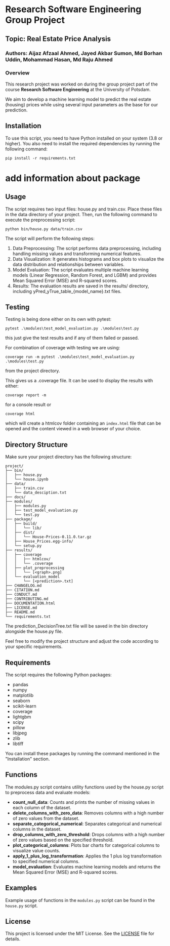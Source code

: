 # Research Software Engineering Group Project
## Topic: Real Estate Price Analysis

### Authors: Aijaz Afzaal Ahmed, Jayed Akbar Sumon, Md Borhan Uddin, Mohammad Hasan, Md Raju Ahmed

### Overview
This research project was worked on during the group project part of the course **Research Software Engineering** at the University of Potsdam.

We aim to develop a machine learning model to predict the real estate (housing) prices while using several input parameters as the base for our prediction.

## Installation

To use this script, you need to have Python installed on your system (3.8 or higher). You also need to install the required dependencies by running the following command:

```
pip install -r requirements.txt
```

# add information about package


## Usage

The script requires two input files: house.py and train.csv. Place these files in the data directory of your project. Then, run the following command to execute the preprocessing script:

```
python bin/house.py data/train.csv
```

The script will perform the following steps:

1. Data Preprocessing: The script performs data preprocessing, including handling missing values and transforming numerical features.
2. Data Visualization: It generates histograms and box plots to visualize the data distribution and relationships between variables.
3. Model Evaluation: The script evaluates multiple machine learning models (Linear Regression, Random Forest, and LGBM) and provides Mean Squared Error (MSE) and R-squared scores.
4. Results: The evaluation results are saved in the results/ directory, including yPred_yTrue_table_{model_name}.txt files.

## Testing

Testing is being done either on its own with pytest:
```
pytest .\modules\test_model_evaluation.py .\modules\test.py
```
this just give the test results and if any of them failed or passed.

For combination of coverage with testing we are using:

```
coverage run -m pytest .\modules\test_model_evaluation.py .\modules\test.py
```
from the project directory.

This gives us a .coverage file. It can be used to display the results with either:
```
coverage report -m
```
for a console result or
```
coverage html
```
which will create a htmlcov folder containing an ```index.html``` file that can be opened and the content viewed in a web browser of your choice.


## Directory Structure

Make sure your project directory has the following structure:

```
project/
├── bin/
│   ├── house.py
│   └── house.ipynb
├── data/
│   ├── train.csv
│   └── data_desciption.txt
├── docs/
├── modules/
│   ├── modules.py
│   ├── test_model_evaluation.py
│   └── test.py
├── package/
│   ├── build/
│   │   └── lib/
│   ├── dist/
│   │   └── House-Prices-0.11.0.tar.gz
│   ├── House_Prices.egg-info/
│   └── setup.py
├── results/
│   ├── coverage
│   │   ├── htmlcov/
│   │   └── .coverage
│   ├── plot_preprocessing
│   │   └── [<graph>.png]
│   └── evaluation_model
│       └── [<prediction>.txt]
├── CHANGELOG.md
├── CITATION.md
├── CONDUCT.md
├── CONTRIBUTING.md
├── DOCUMENTATION.html
├── LICENSE.md
├── README.md
└── requirements.txt
```

The prediction_DecisionTree.txt file will be saved in the bin directory alongside the house.py file.

Feel free to modify the project structure and adjust the code according to your specific requirements.

## Requirements

The script requires the following Python packages:

- pandas
- numpy
- matplotlib
- seaborn
- scikit-learn
- coverage
- lightgbm
- scipy
- pillow
- libjpeg
- zlib
- libtiff

You can install these packages by running the command mentioned in the "Installation" section.

## Functions

The modules.py script contains utility functions used by the house.py script to preprocess data and evaluate models:
<ul>
    <li><b>count_null_data</b>: Counts and prints the number of missing values in each column of the dataset.</li>
    <li><b>delete_columns_with_zero_data</b>: Removes columns with a high number of zero values from the dataset.</li>
    <li><b>separate_categorical_numerical</b>: Separates categorical and numerical columns in the dataset.</li>
    <li><b>drop_columns_with_zero_threshold</b>: Drops columns with a high number of zero values based on the specified threshold.</li>
    <li><b>plot_categorical_columns</b>: Plots bar charts for categorical columns to visualize value counts.</li>
    <li><b>apply_1_plus_log_transformation</b>: Applies the 1 plus log transformation to specified numerical columns.</li>
    <li><b>model_evaluation</b>: Evaluates machine learning models and returns the Mean Squared Error (MSE) and R-squared scores.</li>
</ul>



## Examples

Example usage of functions in the `modules.py` script can be found in the `house.py` script.

## License

This project is licensed under the MIT License. See the [LICENSE](LICENSE.md) file for details.


